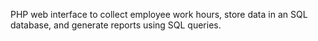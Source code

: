 PHP web interface to collect employee work hours, store data in an SQL database, and generate reports using SQL queries.